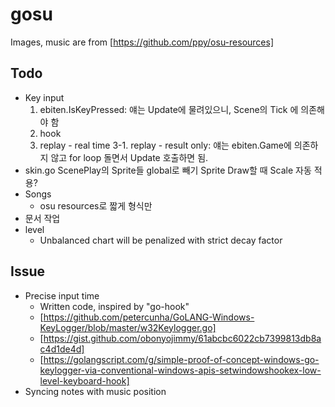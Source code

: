 # gosu

Images, music are from [https://github.com/ppy/osu-resources]

## Todo
* Key input
    1. ebiten.IsKeyPressed: 얘는 Update에 물려있으니, Scene의 Tick 에 의존해야 함
    2. hook
    3. replay - real time
        3-1. replay - result only: 얘는 ebiten.Game에 의존하지 않고 for loop 돌면서 Update 호출하면 됨.
* skin.go
    ScenePlay의 Sprite들 global로 빼기
    Sprite Draw할 때 Scale 자동 적용?
* Songs
    * osu resources로 짧게 형식만
* 문서 작업
* level
    * Unbalanced chart will be penalized with strict decay factor 

## Issue
* Precise input time 
    * Written code, inspired by "go-hook"
    * [https://github.com/petercunha/GoLANG-Windows-KeyLogger/blob/master/w32Keylogger.go]
    * [https://gist.github.com/obonyojimmy/61abcbc6022cb7399813db8ac4d1de4d]
    * [https://golangscript.com/g/simple-proof-of-concept-windows-go-keylogger-via-conventional-windows-apis-setwindowshookex-low-level-keyboard-hook]
* Syncing notes with music position